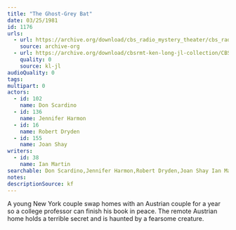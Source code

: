 ```yaml
---
title: "The Ghost-Grey Bat"
date: 03/25/1981
id: 1176
urls: 
  - url: https://archive.org/download/cbs_radio_mystery_theater/cbs_radio_mystery_theater-1151-1200.zip/cbs_radio_mystery_theater-1151-1200%2Fcbsrmt_1176_the_ghost_grey_bat.mp3
    source: archive-org
  - url: https://archive.org/download/cbsrmt-ken-long-jl-collection/CBSRMT - 810325 1176 The Ghost-Grey Bat_jl.mp3
    quality: 0
    source: kl-jl
audioQuality: 0
tags: 
multipart: 0
actors:  
  - id: 102
    name: Don Scardino  
  - id: 136
    name: Jennifer Harmon  
  - id: 16
    name: Robert Dryden  
  - id: 155
    name: Joan Shay
writers:  
  - id: 38
    name: Ian Martin
searchable: Don Scardino,Jennifer Harmon,Robert Dryden,Joan Shay Ian Martin
notes: 
descriptionSource: kf
---
```

A young New York couple swap homes with an Austrian couple for a year so a college professor can finish his book in peace. The remote Austrian home holds a terrible secret and is haunted by a fearsome creature.